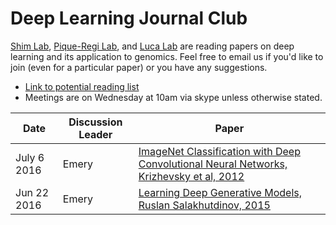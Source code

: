 # Deep Learning Journal Club

[Shim Lab](http://heejungshim.org), [Pique-Regi Lab](http://www.genetics.wayne.edu/faculty/roger-pique-regi), and [Luca Lab](http://www.lucalab.wayne.edu/HOME.html) are reading papers on deep learning and its application to genomics. Feel free to email us if you'd like to join (even for a particular paper) or you have any suggestions.

* [Link to potential reading list](https://docs.google.com/document/d/1HaVtmNYHJ3As_BC5x1VT4T9D_P4OOpqeWRPWlvg18F0/edit?usp=sharing)
* Meetings are on Wednesday at 10am via skype unless otherwise stated.


| Date        | Discussion Leader     | Paper  |
| ------------|-----------------------| ----- |
|July 6 2016  |  Emery                |[ImageNet Classification with Deep Convolutional Neural Networks, Krizhevsky et al, 2012](http://papers.nips.cc/paper/4824-imagenet-classification-with-deep-convolutional-neural-networks.pdf)|
|Jun 22 2016  |  Emery                |[Learning Deep Generative Models, Ruslan Salakhutdinov, 2015](http://www.cs.toronto.edu/~rsalakhu/papers/annrev.pdf)|
